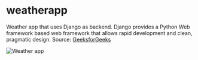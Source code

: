 # weatherapp
 Weather app that uses Django as backend. Django provides a Python Web framework based web framework that allows rapid development and clean, pragmatic design.
Source: <a href="https://www.geeksforgeeks.org/weather-app-using-django-python/" target="_blank"> GeeksforGeeks </a>

![Weather app](site.jpeg)
